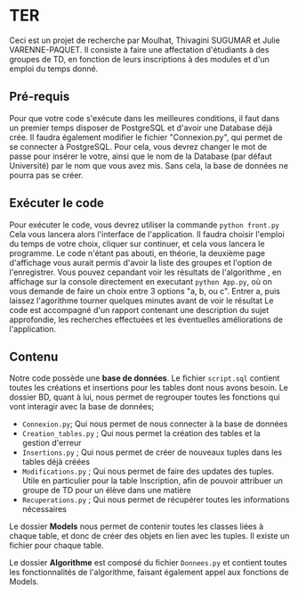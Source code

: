 # TER
Ceci est un projet de recherche par Moulhat, Thivagini SUGUMAR et Julie VARENNE-PAQUET.
Il consiste à faire une affectation d'étudiants à des groupes de TD, en fonction de leurs inscriptions à des modules et d'un emploi du temps donné.

## Pré-requis
Pour que votre code s'exécute dans les meilleures conditions, il faut dans un premier temps disposer de PostgreSQL et d'avoir une Database déjà crée.
Il faudra également modifier le fichier "Connexion.py", qui permet de se connecter à PostgreSQL. Pour cela, vous devrez changer le mot de passe pour insérer le votre, ainsi que le nom de la Database (par défaut Université) par le nom que vous avez mis. Sans cela, la base de données ne pourra pas se créer.

## Exécuter le code
Pour exécuter le code, vous devrez utiliser la commande 
`python front.py`
Cela vous lancera alors l'interface de l'application. Il faudra choisir l'emploi du temps de votre choix, cliquer sur continuer, et cela vous lancera le programme.
Le code n'étant pas abouti, en théorie, la deuxième page d'affichage vous aurait permis d'avoir la liste des groupes et l'option de l'enregistrer.
Vous pouvez cepandant voir les résultats de l'algorithme , en affichage sur la console directement en executant `python App.py`, où on vous demande de faire un choix entre 3 options "a, b, ou c". Entrer  a, puis laissez l'agorithme tourner quelques minutes avant de voir le résultat
Le code est accompagné d'un rapport contenant une description du sujet approfondie, les recherches effectuées et les éventuelles améliorations de l'application.

## Contenu
Notre code possède une **base de données**. Le fichier `script.sql` contient toutes les créations et insertions pour les tables dont nous avons besoin. Le dossier BD, quant à lui, nous permet de regrouper toutes les fonctions qui vont interagir avec la base de données;

 - `Connexion.py`; Qui nous permet de nous connecter à la base de données
 - `Creation_tables.py` ; Qui nous permet la création des tables et la gestion d'erreur
 - `Insertions.py` ; Qui nous permet de créer de nouveaux tuples dans les tables déjà créées
 - `Modifications.py` ; Qui nous permet de faire des updates des tuples. Utile en particulier pour la table Inscription, afin de pouvoir attribuer un groupe de TD pour un élève dans une matière
 - `Recuperations.py` ; Qui nous permet de récupérer toutes les informations nécessaires
 
 Le dossier **Models** nous permet de contenir toutes les classes liées à chaque table, et donc de créer des objets en lien avec les tuples. Il existe un fichier pour chaque table.

Le dossier **Algorithme** est composé du fichier `Donnees.py` et contient toutes les fonctionnalités de l'algorithme, faisant également appel aux fonctions de Models.

